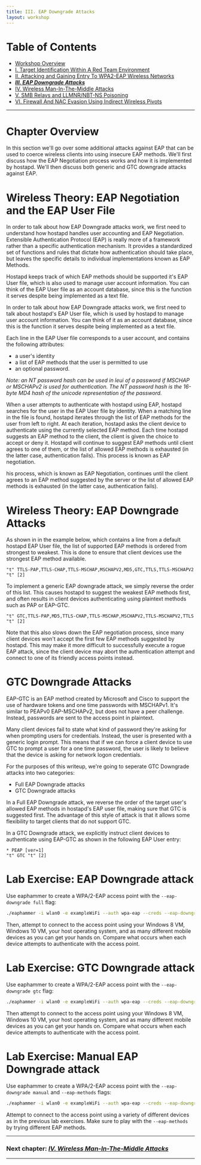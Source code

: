 ```yaml
---
title: III. EAP Downgrade Attacks
layout: workshop
---
```


# Table of Contents

   * [Workshop Overview](http://solstice.kennethsun.net/workshops/advanced-wireless-attacks/)
   * [I. Target Identification Within A Red Team Environment](http://solstice.kennethsun.net/workshops/advanced-wireless-attacks/i-target-identification-within-a-red-team-environment/)
   * [II. Attacking and Gaining Entry To WPA2-EAP Wireless Networks](http://solstice.kennethsun.net/workshops/advanced-wireless-attacks/ii-attacking-and-gaining-entry-to-wpa2-eap-wireless-networks/)
   * ***[III. EAP Downgrade Attacks](http://solstice.kennethsun.net/workshops/advanced-wireless-attacks/iii-eap-downgrade-attacks/)***
   * [IV. Wireless Man-In-The-Middle Attacks](http://solstice.kennethsun.net/workshops/advanced-wireless-attacks/iv-wireless-man-in-the-middle-attacks/)
   * [V. SMB Relays and LLMNR/NBT-NS Poisoning](http://solstice.kennethsun.net/workshops/advanced-wireless-attacks/v-smb-relays-and-llmnr-nbt-ns-poisoning/)
   * [VI. Firewall And NAC Evasion Using Indirect Wireless Pivots](http://solstice.kennethsun.net/workshops/advanced-wireless-attacks/vi-firewall-and-nac-evasion-using-indirect-wireless-pivots/)

---

# Chapter Overview

In this section we'll go over some additional attacks against EAP that can be used to coerce wireless clients into using insecure EAP methods. We'll first discuss how the EAP Negotiation process works and how it is implemented by hostapd. We'll then discuss both generic and GTC downgrade attacks against EAP.

# Wireless Theory: EAP Negotiation and the EAP User File

In order to talk about how EAP Downgrade attacks work, we first need to understand how hostapd handles user accounting and EAP Negotiation. Extensible Authentication Protocol (EAP) is really more of a framework rather than a specific authentication mechanism. It provides a standardized set of functions and rules that dictate how authentication should take place, but leaves the specific details to individual implementations known as EAP Methods. 

Hostapd keeps track of which EAP methods should be supported it's EAP User file, which is also used to manage user account information. You can think of the EAP User file as an account database, since this is the function it serves despite being implemented as a text file.

In order to talk about how EAP Downgrade attacks work, we first need to talk about hostapd's EAP User file, which is used by hostapd to manage user account information. You can think of it as an account database, since this is the function it serves despite being implemented as a text file.

Each line in the EAP User file corresponds to a user account, and contains the following attributes:

- a user's identity
- a list of EAP methods that the user is permitted to use
- an optional password. 

_Note: an NT password hash can be used in leui of a password if MSCHAP or MSCHAPv2 is used for authentication.  The NT password hash is the 16-byte MD4 hash of the unicode representation of the password._

When a user attempts to authenticate with hostapd using EAP, hostapd searches for the user in the EAP User file by identity. When a matching line in the file is found, hostapd iterates through the list of EAP methods for the user from left to right. At each iteration, hostapd asks the client device to authenticate using the currently selected EAP method. Each time hostapd suggests an EAP method to the client, the client is given the choice to accept or deny it. Hostapd will continue to suggest EAP methods until client agrees to one of them, or the list of allowed EAP methods is exhausted (in the latter case, authentication fails). This process is known as EAP negotiation.

 his process, which is known as EAP Negotiation, continues until the client agrees to an EAP method suggested by the server or the list of allowed EAP methods is exhausted (in the latter case, authentication fails).

# Wireless Theory: EAP Downgrade Attacks

As shown in in the example below, which contains a line from a default hostapd EAP User file, the list of supported EAP methods is ordered from strongest to weakest.  This is done to ensure that client devices use the strongest EAP method available.

```
"t"	TTLS-PAP,TTLS-CHAP,TTLS-MSCHAP,MSCHAPV2,MD5,GTC,TTLS,TTLS-MSCHAPV2	"t"	[2]
```

To implement a generic EAP downgrade attack, we simply reverse the order of this list. This causes hostapd to suggest the weakest EAP methods first, and often results in client devices authenticating using plaintext methods such as PAP or EAP-GTC. 

```
"t"	GTC,TTLS-PAP,MD5,TTLS-CHAP,TTLS-MSCHAP,MSCHAPV2,TTLS-MSCHAPV2,TTLS	"t"	[2]
```

Note that this also slows down the EAP negotiation process, since many client devices won't accept the first few EAP methods suggested by hostapd. This may make it more difficult to successfully execute a rogue EAP attack, since the client device may abort the authentication attempt and connect to one of its friendly access points instead. 

# GTC Downgrade Attacks

EAP-GTC is an EAP method created by Microsoft and Cisco to support the use of hardware tokens and one time passwords with MSCHAPv1. It's similar to PEAPv0 EAP-MSCHAPv2, but does not have a peer challenge. Instead, passwords are sent to the access point in plaintext.

Many client devices fail to state what kind of password they're asking for when prompting users for credentials. Instead, the user is presented with a generic login prompt. This means that if we can force a client device to use GTC to prompt a user for a one time password, the user is likely to believe that the device is asking for network logon credentials.

For the purposes of this writeup, we're going to seperate GTC Downgrade attacks into two categories:

- Full EAP Downgrade attacks
- GTC Downgrade attacks

In a Full EAP Downgrade attack, we reverse the order of the target user's allowed EAP methods in hostapd's EAP user file, making sure that GTC is suggested first. The advantage of this style of attack is that it allows some flexibility to target clients that do not support GTC.

In a GTC Downgrade attack, we explicitly instruct client devices to authenticate using EAP-GTC as shown in the following EAP User entry:

```
* PEAP [ver=1]
"t" GTC "t" [2]
```

# Lab Exercise: EAP Downgrade attack

Use eaphammer to create a WPA/2-EAP access point with the `--eap-downgrade full` flag:

```bash
./eaphammer -i wlan0 -e exampleWiFi --auth wpa-eap --creds --eap-downgrade full
```

Then, attempt to connect to the access point using your Windows 8 VM, Windows 10 VM, your host operating system, and as many different mobile devices as you can get your hands on. Compare what occurs when each device attempts to authenticate with the access point.

# Lab Exercise: GTC Downgrade attack

Use eaphammer to create a WPA/2-EAP access point with the `--eap-downgrade gtc` flag:

```bash
./eaphammer -i wlan0 -e exampleWiFi --auth wpa-eap --creds --eap-downgrade gtc
```

Then attempt to connect to the access point using your Windows 8 VM, Windows 10 VM, your host operating system, and as many different mobile devices as you can get your hands on. Compare what occurs when each device attempts to authenticate with the access point.

# Lab Exercise: Manual EAP Downgrade attack

Use eaphammer to create a WPA/2-EAP access point with the `--eap-downgrade manual` and `--eap-methods` flags:

```bash
./eaphammer -i wlan0 -e exampleWiFi --auth wpa-eap --creds --eap-downgrade manual --eap-methods EAP-MD5 TTLS-MSCHAPv2
```

Attempt to connect to the access point using a variety of different devices as in the previous lab exercises. Make sure to play with the `--eap-methods` by trying different EAP methods.

---

### Next chapter: *[IV. Wireless Man-In-The-Middle Attacks](http://solstice.kennethsun.net/workshops/advanced-wireless-attacks/iv-wireless-man-in-the-middle-attacks/)*

---
